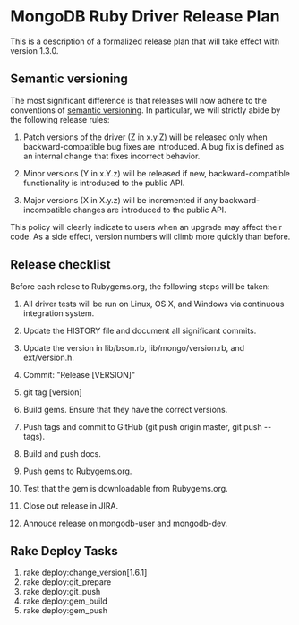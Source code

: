# MongoDB Ruby Driver Release Plan

This is a description of a formalized release plan that will take effect
with version 1.3.0.

## Semantic versioning

The most significant difference is that releases will now adhere to the conventions of
[semantic versioning](http://semver.org). In particular, we will strictly abide by the
following release rules:

1. Patch versions of the driver (Z in x.y.Z) will be released only when backward-compatible bug fixes are introduced. A bug fix is defined as an internal change that fixes incorrect behavior.

2. Minor versions (Y in x.Y.z) will be released if new, backward-compatible functionality is introduced to the public API.

3. Major versions (X in X.y.z) will be incremented if any backward-incompatible changes are introduced to the public API.

This policy will clearly indicate to users when an upgrade may affect their code. As a side effect, version numbers will climb more quickly than before.


## Release checklist

Before each relese to Rubygems.org, the following steps will be taken:

1. All driver tests will be run on Linux, OS X, and Windows via continuous integration system.

2. Update the HISTORY file and document all significant commits.

3. Update the version in lib/bson.rb, lib/mongo/version.rb, and ext/version.h.

4. Commit: "Release [VERSION]"

5. git tag [version]

6. Build gems. Ensure that they have the correct versions.

7. Push tags and commit to GitHub (git push origin master, git push --tags).

8. Build and push docs.

9. Push gems to Rubygems.org.

10. Test that the gem is downloadable from Rubygems.org.

11. Close out release in JIRA.

12. Annouce release on mongodb-user and mongodb-dev.

## Rake Deploy Tasks
1. rake deploy:change_version[1.6.1]
2. rake deploy:git_prepare
3. rake deploy:git_push
4. rake deploy:gem_build
5. rake deploy:gem_push

